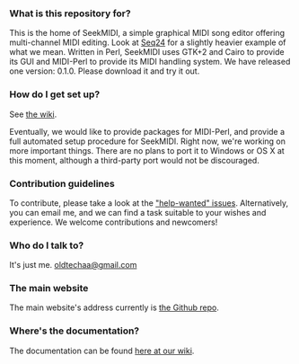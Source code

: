 ### What is this repository for? ###

This is the home of SeekMIDI, a simple graphical MIDI song editor offering multi-channel MIDI editing. Look at [Seq24](https://launchpad.net/seq24/) for a slightly heavier example of what we mean. Written in Perl, SeekMIDI uses GTK+2 and Cairo to provide its GUI and MIDI-Perl to provide its MIDI handling system. We have released one version: 0.1.0. Please download it and try it out.

### How do I get set up? ###

See [the wiki](https://github.com/oldtechaa/SeekMIDI/wiki/HowTo:-Install-and-Run).

Eventually, we would like to provide packages for MIDI-Perl, and provide a full automated setup procedure for SeekMIDI. Right now, we're working on more important things. There are no plans to port it to Windows or OS X at this moment, although a third-party port would not be discouraged.

### Contribution guidelines ###

To contribute, please take a look at the ["help-wanted" issues](https://github.com/oldtechaa/SeekMIDI/issues?q=is%3Aopen+is%3Aissue+label%3A%22help+wanted%22). Alternatively, you can email me, and we can find a task suitable to your wishes and experience. We welcome contributions and newcomers!

### Who do I talk to? ###

It's just me. [oldtechaa@gmail.com](mailto:oldtechaa@gmail.com)

### The main website ###

The main website's address currently is [the Github repo](https://github.com/oldtechaa/SeekMIDI/).

### Where's the documentation? ###

The documentation can be found [here at our wiki](https://github.com/oldtechaa/SeekMIDI/wiki).
